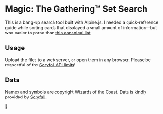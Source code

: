# Magic: The Gathering™ Set Search

This is a bang-up search tool built with Alpine.js. I needed a quick-reference guide while sorting cards that displayed a small amount of information—but was easier to parse than [this canonical list](https://scryfall.com/sets).

## Usage

Upload the files to a web server, or open them in any browser. Please be respectful of the [Scryfall API limits](https://scryfall.com/docs/api)!

## Data

Names and symbols are copyright Wizards of the Coast. Data is kindly provided by [Scryfall](https://scryfall.com/).

:deciduous_tree:
